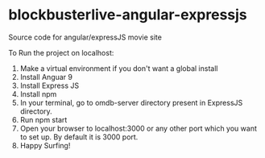 # blockbusterlive-angular-expressjs
Source code for angular/expressJS movie site

To Run the project on localhost:

1. Make a virtual environment if you don't want a global install
2. Install Anguar 9
3. Install Express JS
4. Install npm
5. In your terminal, go to omdb-server directory present in ExpressJS directory.
6. Run npm start
7. Open your browser to localhost:3000 or any other port which you want to set up. By default it is 3000 port.
8. Happy Surfing!
